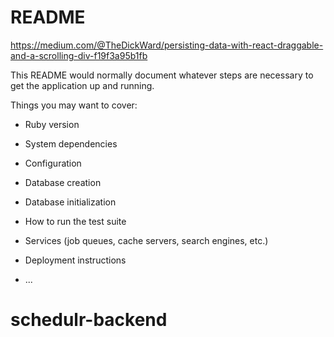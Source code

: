 # README

https://medium.com/@TheDickWard/persisting-data-with-react-draggable-and-a-scrolling-div-f19f3a95b1fb

This README would normally document whatever steps are necessary to get the
application up and running.

Things you may want to cover:

* Ruby version

* System dependencies

* Configuration

* Database creation

* Database initialization

* How to run the test suite

* Services (job queues, cache servers, search engines, etc.)

* Deployment instructions

* ...
# schedulr-backend
